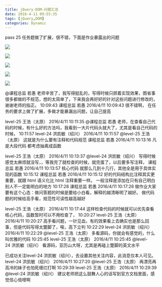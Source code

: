 ```yaml
---
title: jQuery-DOM-问题汇总
date: 2016-4-11 09:55:35
tags: [jQuery,DOM]
categories: Dynamic
---
```


pass 25 任务题做了扩展，很不错，下面是作业暴露出的问题

![](http://wmsj100.github.io/webFile/img/2016/%E4%BB%BB%E5%8A%A1%E9%94%99%E8%AF%AF/task-25/01.jpg)

![](http://wmsj100.github.io/webFile/img/2016/%E4%BB%BB%E5%8A%A1%E9%94%99%E8%AF%AF/task-25/02.jpg)

![](http://wmsj100.github.io/webFile/img/2016/%E4%BB%BB%E5%8A%A1%E9%94%99%E8%AF%AF/task-25/03.jpg)

![](http://wmsj100.github.io/webFile/img/2016/%E4%BB%BB%E5%8A%A1%E9%94%99%E8%AF%AF/task-25/04.jpg)

![](http://wmsj100.github.io/webFile/img/2016/%E4%BB%BB%E5%8A%A1%E9%94%99%E8%AF%AF/task-25/05.jpg)

@课程总监 若愚 老师辛苦了，我写得挺乱的，写得时候只顾着实现效果，图省事很多都做的不规范，想的太简单了，下来我会再好好的针对这些问题进行修改的，谢谢老师的指正。
10:09:43
课程总监 若愚 2016/4/11 10:09:43
很不错啊， 在任务的要求上做了扩展，多做才能暴漏出问题，让自己提高

level-25 王浩（太原） 2016/4/11 10:11:35
@课程总监 若愚 老师，在查看自己代码的时候，有什么好的方法吗，我看到一大片代码头就大了，尤其是看自己代码的时候，
10:11:57
level-24 洪凯敏（绍兴） 2016/4/11 10:11:57
@level-25 王浩（太原） 这就是为什么要有注释和代码规范
课程总监 若愚 2016/4/11 10:13:16
凡是大段代码 都考虑抽离成函数

level-25 王浩（太原） 2016/4/11 10:13:37
@level-24 洪凯敏（绍兴） 写得时候感觉太麻烦就没写，，等我完了就检查的时候，就完蛋了，以后要多写注释，
课程总监 若愚 2016/4/11 10:13:57
核心代码 就那么几到十几行，其他全是用于具体实现的函数
10:15:12
课程总监 若愚 2016/4/11 10:15:12
好的代码结构比注释其实更重要，就跟 html 语义化比 html 注释重要一样。 一般注释是添加在只有自己明白别人不一定能明白的地方
10:17:28
课程总监 若愚 2016/4/11 10:17:28
做作业大家要有这个心态：做问答题的时候是要给小白看，解释的越清晰明了越好。 做代码题的时候给高手看，规范性可读性越高越好

level-25 王浩（太原） 2016/4/11 10:17:44
这样检查代码的时候就可以优先查看核心代码，函数暂时可以不用检查了，
10:20:27
level-25 王浩（太原） 2016/4/11 10:20:27
高手看问题，一针见血，有的效果看上去确实也是那么回事，但是代码写得太蹩脚了，唉，高下立判
10:22:29
level-24 洪凯敏（绍兴） 2016/4/11 10:22:29
@level-25 王浩（太原） 多看源码，你就会有感觉的，什么叫优雅的代码
10:25:45
level-25 王浩（太原） 2016/4/11 10:25:45
@level-24 洪凯敏（绍兴） 看源码，亚历山大呀，尤其是再碰上蹩脚的英文水平

已成功关注level-24 洪凯敏（绍兴），去设置其他关注内容，此消息仅本人可见。
level-24 洪凯敏（绍兴） 2016/4/11 10:27:20
@level-25 王浩（太原） 再漂亮再高冷的妹子也怕死缠烂打啊
10:29:39
level-25 王浩（太原） 2016/4/11 10:29:39
@level-24 洪凯敏（绍兴） 建议老师把这么鼓舞人心的话写到官方文档里面，感觉信心倍增啊

